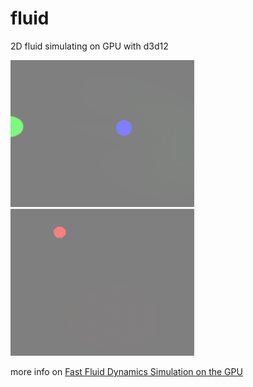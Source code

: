 # fluid
2D fluid simulating on GPU with d3d12

![](1.gif)
![](2.gif)

more info on [Fast Fluid Dynamics Simulation on the GPU](https://developer.nvidia.com/gpugems/gpugems/part-vi-beyond-triangles/chapter-38-fast-fluid-dynamics-simulation-gpu)